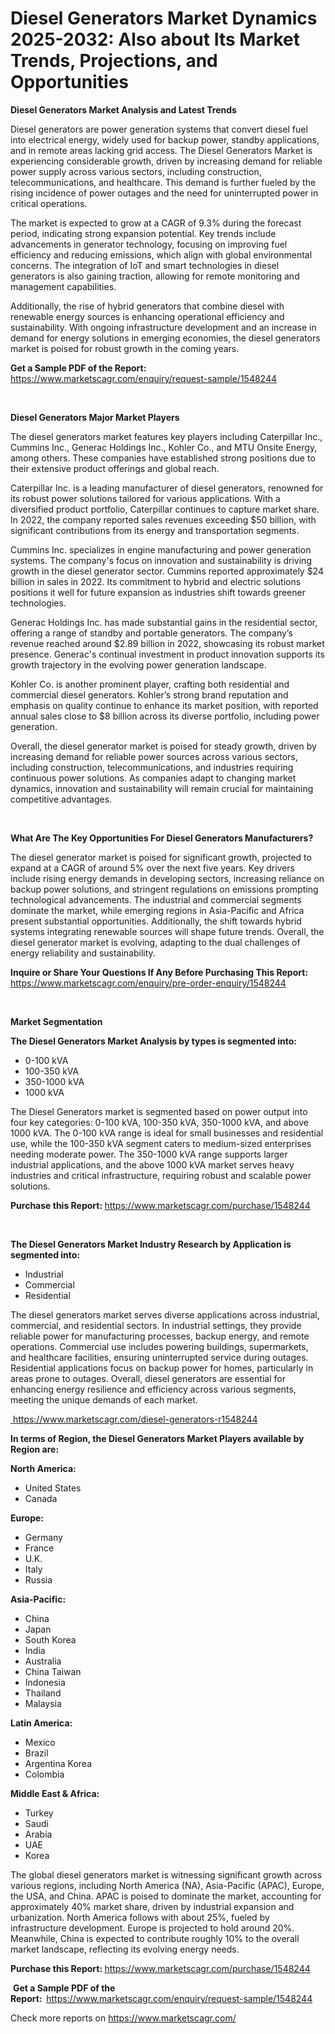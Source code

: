 <p><h1>Diesel Generators Market Dynamics 2025-2032: Also about Its Market Trends, Projections, and Opportunities</h1></p><p><strong>Diesel Generators Market Analysis and Latest Trends</strong></p>
<p><p>Diesel generators are power generation systems that convert diesel fuel into electrical energy, widely used for backup power, standby applications, and in remote areas lacking grid access. The Diesel Generators Market is experiencing considerable growth, driven by increasing demand for reliable power supply across various sectors, including construction, telecommunications, and healthcare. This demand is further fueled by the rising incidence of power outages and the need for uninterrupted power in critical operations.</p><p>The market is expected to grow at a CAGR of 9.3% during the forecast period, indicating strong expansion potential. Key trends include advancements in generator technology, focusing on improving fuel efficiency and reducing emissions, which align with global environmental concerns. The integration of IoT and smart technologies in diesel generators is also gaining traction, allowing for remote monitoring and management capabilities.</p><p>Additionally, the rise of hybrid generators that combine diesel with renewable energy sources is enhancing operational efficiency and sustainability. With ongoing infrastructure development and an increase in demand for energy solutions in emerging economies, the diesel generators market is poised for robust growth in the coming years.</p></p>
<p><strong>Get a Sample PDF of the Report:&nbsp;</strong> <a href="https://www.marketscagr.com/enquiry/request-sample/1548244?utm_campaign=1895&utm_medium=2&utm_source=Github&utm_content=ia&utm_term=20022025&utm_id=diesel-generators">https://www.marketscagr.com/enquiry/request-sample/1548244</a></p>
<p>&nbsp;</p>
<p><strong>Diesel Generators Major Market Players</strong></p>
<p><p>The diesel generators market features key players including Caterpillar Inc., Cummins Inc., Generac Holdings Inc., Kohler Co., and MTU Onsite Energy, among others. These companies have established strong positions due to their extensive product offerings and global reach.</p><p>Caterpillar Inc. is a leading manufacturer of diesel generators, renowned for its robust power solutions tailored for various applications. With a diversified product portfolio, Caterpillar continues to capture market share. In 2022, the company reported sales revenues exceeding $50 billion, with significant contributions from its energy and transportation segments.</p><p>Cummins Inc. specializes in engine manufacturing and power generation systems. The company's focus on innovation and sustainability is driving growth in the diesel generator sector. Cummins reported approximately $24 billion in sales in 2022. Its commitment to hybrid and electric solutions positions it well for future expansion as industries shift towards greener technologies.</p><p>Generac Holdings Inc. has made substantial gains in the residential sector, offering a range of standby and portable generators. The company’s revenue reached around $2.89 billion in 2022, showcasing its robust market presence. Generac's continual investment in product innovation supports its growth trajectory in the evolving power generation landscape.</p><p>Kohler Co. is another prominent player, crafting both residential and commercial diesel generators. Kohler’s strong brand reputation and emphasis on quality continue to enhance its market position, with reported annual sales close to $8 billion across its diverse portfolio, including power generation.</p><p>Overall, the diesel generator market is poised for steady growth, driven by increasing demand for reliable power sources across various sectors, including construction, telecommunications, and industries requiring continuous power solutions. As companies adapt to changing market dynamics, innovation and sustainability will remain crucial for maintaining competitive advantages.</p></p>
<p>&nbsp;</p>
<p><strong>What Are The Key Opportunities For Diesel Generators Manufacturers?</strong></p>
<p><p>The diesel generator market is poised for significant growth, projected to expand at a CAGR of around 5% over the next five years. Key drivers include rising energy demands in developing sectors, increasing reliance on backup power solutions, and stringent regulations on emissions prompting technological advancements. The industrial and commercial segments dominate the market, while emerging regions in Asia-Pacific and Africa present substantial opportunities. Additionally, the shift towards hybrid systems integrating renewable sources will shape future trends. Overall, the diesel generator market is evolving, adapting to the dual challenges of energy reliability and sustainability.</p></p>
<p><strong>Inquire or Share Your Questions If Any Before Purchasing This Report:</strong> <a href="https://www.marketscagr.com/enquiry/pre-order-enquiry/1548244?utm_campaign=1895&utm_medium=2&utm_source=Github&utm_content=ia&utm_term=20022025&utm_id=diesel-generators">https://www.marketscagr.com/enquiry/pre-order-enquiry/1548244</a></p>
<p>&nbsp;</p>
<p><strong>Market Segmentation</strong></p>
<p><strong>The Diesel Generators Market Analysis by types is segmented into:</strong></p>
<p><ul><li>0-100 kVA</li><li>100-350 kVA</li><li>350-1000 kVA</li><li>1000 kVA</li></ul></p>
<p><p>The Diesel Generators market is segmented based on power output into four key categories: 0-100 kVA, 100-350 kVA, 350-1000 kVA, and above 1000 kVA. The 0-100 kVA range is ideal for small businesses and residential use, while the 100-350 kVA segment caters to medium-sized enterprises needing moderate power. The 350-1000 kVA range supports larger industrial applications, and the above 1000 kVA market serves heavy industries and critical infrastructure, requiring robust and scalable power solutions.</p></p>
<p><strong>Purchase this Report:&nbsp;</strong><a href="https://www.marketscagr.com/purchase/1548244?utm_campaign=1895&utm_medium=2&utm_source=Github&utm_content=ia&utm_term=20022025&utm_id=diesel-generators">https://www.marketscagr.com/purchase/1548244</a></p>
<p>&nbsp;</p>
<p><strong>The Diesel Generators Market Industry Research by Application is segmented into:</strong></p>
<p><ul><li>Industrial</li><li>Commercial</li><li>Residential</li></ul></p>
<p><p>The diesel generators market serves diverse applications across industrial, commercial, and residential sectors. In industrial settings, they provide reliable power for manufacturing processes, backup energy, and remote operations. Commercial use includes powering buildings, supermarkets, and healthcare facilities, ensuring uninterrupted service during outages. Residential applications focus on backup power for homes, particularly in areas prone to outages. Overall, diesel generators are essential for enhancing energy resilience and efficiency across various segments, meeting the unique demands of each market.</p></p>
<p><a href="https://www.marketscagr.com/diesel-generators-r1548244?utm_campaign=1895&utm_medium=2&utm_source=Github&utm_content=ia&utm_term=20022025&utm_id=diesel-generators">&nbsp;https://www.marketscagr.com/diesel-generators-r1548244</a></p>
<p><strong>In terms of Region, the Diesel Generators Market Players available by Region are:</strong></p>
<p>
    <p> <strong> North America: </strong>
        <ul>
            <li>United States</li>
            <li>Canada</li>
        </ul>
        </p> 
    <p> <strong> Europe: </strong>
        <ul>
            <li>Germany</li>
            <li>France</li>
            <li>U.K.</li>
            <li>Italy</li>
            <li>Russia</li>
        </ul>
        </p> 
    <p> <strong> Asia-Pacific: </strong>
        <ul>
            <li>China</li>
            <li>Japan</li>
            <li>South Korea</li>
            <li>India</li>
            <li>Australia</li>
            <li>China Taiwan</li>
            <li>Indonesia</li>
            <li>Thailand</li>
            <li>Malaysia</li>
        </ul>
        </p> 
    <p> <strong> Latin America: </strong>
        <ul>
            <li>Mexico</li>
            <li>Brazil</li>
            <li>Argentina Korea</li>
            <li>Colombia</li>
        </ul>
        </p> 
    <p> <strong> Middle East & Africa: </strong>
        <ul>
            <li>Turkey</li>
            <li>Saudi</li>
            <li>Arabia</li>
            <li>UAE</li>
            <li>Korea</li>
        </ul>
    </p>
    </p>
<p><p>The global diesel generators market is witnessing significant growth across various regions, including North America (NA), Asia-Pacific (APAC), Europe, the USA, and China. APAC is poised to dominate the market, accounting for approximately 40% market share, driven by industrial expansion and urbanization. North America follows with about 25%, fueled by infrastructure development. Europe is projected to hold around 20%. Meanwhile, China is expected to contribute roughly 10% to the overall market landscape, reflecting its evolving energy needs.</p></p>
<p><strong>Purchase this Report: </strong><a href="https://www.marketscagr.com/purchase/1548244?utm_campaign=1895&utm_medium=2&utm_source=Github&utm_content=ia&utm_term=20022025&utm_id=diesel-generators">https://www.marketscagr.com/purchase/1548244</a></p>
<p>&nbsp;<strong>Get a Sample PDF of the Report:&nbsp;&nbsp;</strong><a href="https://www.marketscagr.com/enquiry/request-sample/1548244?utm_campaign=1895&utm_medium=2&utm_source=Github&utm_content=ia&utm_term=20022025&utm_id=diesel-generators">https://www.marketscagr.com/enquiry/request-sample/1548244</a></p>
<p><strong></strong></p>
<p>Check more reports on <a href="https://www.marketscagr.com/?utm_campaign=1895&utm_medium=2&utm_source=Github&utm_content=ia&utm_term=20022025&utm_id=diesel-generators">https://www.marketscagr.com/</a></p>